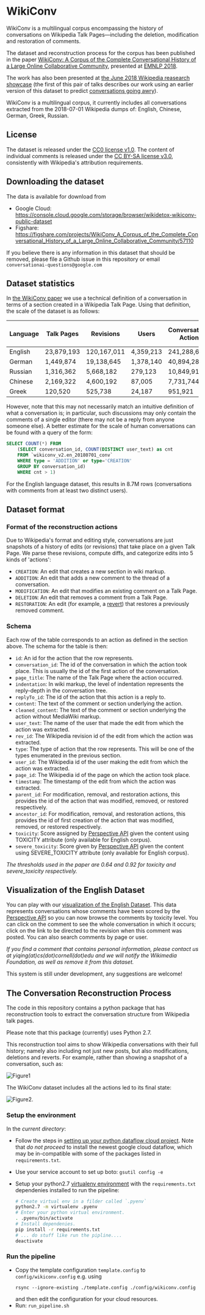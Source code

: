 # WikiConv

WikiConv is a multilingual corpus encompassing the history of conversations on Wikipedia Talk Pages—including the deletion, modification and restoration of comments.

The dataset and reconstruction process for the corpus has been published in the paper [WikiConv: A Corpus of the Complete Conversational History of a Large Online
Collaborative Community](https://arxiv.org/abs/1810.13181), presented at [EMNLP 2018](http://EMNLP2018.org).

The work has also been presented at [the June 2018 Wikipedia reasearch
showcase](https://www.mediawiki.org/wiki/Wikimedia_Research/Showcase#June_2018) (the first of this pair of talks describes our work using an earlier version of this dataset to predict [conversations going awry](https://arxiv.org/abs/1805.05345)).

WikiConv is a multilingual corpus, it currently includes all conversations extracted from the 2018-07-01 Wikipedia dumps of: English, Chinese, German, Greek, Russian.

## License

The dataset is released under the [CC0 license v1.0](http://creativecommons.org/publicdomain/zero/1.0/). The content of individual comments is released under the [CC BY-SA license v3.0](https://creativecommons.org/licenses/by-sa/3.0/), consistently with Wikipedia's attribution requirements.

## Downloading the dataset

The data is available for download from
* Google Cloud: https://console.cloud.google.com/storage/browser/wikidetox-wikiconv-public-dataset
* Figshare: https://figshare.com/projects/WikiConv_A_Corpus_of_the_Complete_Conversational_History_of_a_Large_Online_Collaborative_Community/57110

If you believe there is any information in this dataset that should be removed, please file a Github issue in this repository or email `conversationai-questions@google.com`

## Dataset statistics

In [the WikiConv paper](https://arxiv.org/abs/1810.13181) we use a technical definition of a conversation in terms of a section created in a Wikipedia Talk Page. Using that definition, the scale of the dataset is as follows: 

| Language | Talk Pages | Revisions   |   Users   | Conversational Actions | Conversations | Conversations with > 1 participant |
| -------- | ---------- | ----------- | --------- | ---------------------- | ------------- | ---------------------------------- |
|  English | 23,879,193 | 120,167,011 | 4,359,213 |       241,288,668      |   90,930,244  |            48,064,903              |
|  German  |  1,449,874 | 19,138,645  | 1,378,140 |       40,894,283       |   8,603,776   |             7,046,839              |
|  Russian |  1,316,362 | 5,668,182   | 279,123   |       10,849,917       |   4,351,305   |             1,961,593              |
|  Chinese |  2,169,322 | 4,600,192   | 87,005    |       7,731,744        |   3,432,880   |             1,472,086              |
|  Greek   |  120,520   | 525,738     | 24,187    |       951,921          |   351,975     |	         159,522                |

However, note that this may not necessarily match an intuitive definition of what a conversation is; in particular, such discussions may only contain the comments of a single editor (there may not be a reply from anyone someone else). A better estimate for the scale of human conversations can be found with a query of the form: 

```sql
SELECT COUNT(*) FROM
    (SELECT conversation_id, COUNT(DISTINCT user_text) as cnt
    FROM `wikiconv_v2.en_20180701_conv`
    WHERE type = 'ADDITION' or type='CREATION'
    GROUP BY conversation_id)
    WHERE cnt > 1)
```

For the English language dataset, this results in 8.7M rows (conversations with comments from at least two distinct users).

## Dataset format

### Format of the reconstruction actions

Due to Wikipedia's format and editing style, conversations are just snapshots of
a history of edits (or revisions) that take place on a given Talk Page. We
parse these revisions, compute diffs, and categorize edits into 5 kinds of 'actions':

*   `CREATION`: An edit that creates a new section in wiki markup.
*   `ADDITION`: An edit that adds a new comment to the thread of a conversation.
*   `MODIFICATION`: An edit that modifies an existing comment on a Talk Page.
*   `DELETION`: An edit that removes a comment from a Talk Page.
*   `RESTORATION`: An edit (for example, a [revert](https://en.wikipedia.org/wiki/Help:Reverting)) that restores a previously removed comment.

### Schema

Each row of the table corresponds to an action as defined in the section above.
The schema for the table is then:

*   `id`: An id for the action that the row represents.
*   `conversation_id`: The id of the conversation in which the action took
    place. This is usually the id of the first action of the conversation.
*   `page_title`: The name of the Talk Page where the action occurred.
*   `indentation`: In wiki markup, the level of indentation represents the
    reply-depth in the conversation tree.
*   `replyTo_id`: The id of the action that this action is a reply to.
*   `content`: The text of the comment or section underlying the action.
*   `cleaned_content`: The text of the comment or section underlying the action
    without MediaWiki markup.
*   `user_text`: The name of the user that made the edit from which the action
    was extracted.
*   `rev_id`: The Wikipedia revision id of the edit from which the action was
    extracted.
*   `type`: The type of action that the row represents. This will be one of the
    types enumerated in the previous section.
*   `user_id`: The Wikipedia id of the user making the edit from which the
    action was extracted.
*   `page_id`: The Wikipedia id of the page on which the action took place.
*   `timestamp`: The timestamp of the edit from which the action was extracted.
*   `parent_id`: For modification, removal, and restoration actions, this
    provides the id of the action that was modified, removed, or restored
    respectively.
*   `ancestor_id`: For modification, removal, and restoration actions, this
    provides the id of first creation of the action that was modified, removed,
    or restored respectively.
*   `toxicity`: Score assigned by [Perspective API](https://www.perspectiveapi.com/)
    given the content using TOXICITY attribute (only available for English corpus).
*   `severe_toxicity`: Score given by [Perspective API](https://www.perspectiveapi.com/)
    given the content using SEVERE_TOXICITY attribute (only available for English corpus).

*The thresholds used in the paper are 0.64 and 0.92 for toxicity and severe_toxicity respectively.*

## Visualization of the English Dataset

You can play with our [visualization of the English
Dataset](http://conv-view.wikidetox-viz.appspot.com/). This data represents conversations whose comments have been scored by the
[Perspective API](https://www.perspectiveapi.com/) so you can now browse the comments by toxicity level.
You can click on the comment to see the whole conversation in which it occurs; click on the link to be directed to the revision when this comment was posted. You can also search comments by page or user.

*If you find a comment that contains personal information, please
contact us at yiqing(at)cs(dot)cornell(dot)edu and we will notify the Wikimedia Foundation, as well as remove it from this dataset.*

This system is still under development, any suggestions are welcome!

## The Conversation Reconstruction Process

The code in this repository contains a python package that has reconstruction tools to extract the conversation structure
from Wikipedia talk pages.

Please note that this package (currently) uses Python 2.7.

This reconstruction tool aims to show Wikipedia conversations with their full
history; namely also including not just new posts, but also modifications, deletions and reverts.
For example, rather than showing a snapshot of a conversation, such as:

![Figure1](slides/original_conv.png)

The WikiConv dataset includes all the actions led to its final state:

![Figure2](slides/reconstructed.png).

### Setup the environment

In the *current directory*:

- Follow the steps in [setting up your python dataflow cloud project](https://cloud.google.com/dataflow/docs/quickstarts/quickstart-python). Note that *do not proceed* to install the newest google cloud dataflow, which may be in-compatible with some of the packages listed in `requirements.txt`.
- Use your service account to set up boto:
  `gsutil config -e`
- Setup your python2.7 [virtualenv environment](https://packaging.python.org/guides/installing-using-pip-and-virtualenv/) with the `requirements.txt` dependenies installed to run the pipeline:

    ```bash
    # Create virtual env in a filder called `.pyenv`
    python2.7 -m virtualenv .pyenv
    # Enter your python virtual environment.
    . .pyenv/bin/activate
    # Install dependenies.
    pip install -r requirements.txt
    # ... do stuff like run the pipline....
    deactivate
    ```

### Run the pipeline
- Copy the template configuration `template.config` to `config/wikiconv.config` e.g. using
  ```
  rsync --ignore-existing ./template.config ./config/wikiconv.config
  ```
  and then edit the configuration for your cloud resources.
- Run: `run_pipeline.sh`

